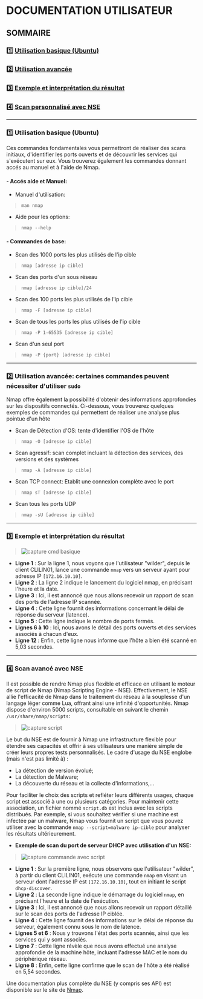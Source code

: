 # **DOCUMENTATION UTILISATEUR**

## **SOMMAIRE**

### :one: [Utilisation basique (Ubuntu)](https://github.com/WildCodeSchool/TSSR-2409-P1-G3-Scanner-de-ports/blob/main/USER_GUIDE.md#one-utilisation-basique-ubuntu-1)

### :two: [Utilisation avancée](https://github.com/WildCodeSchool/TSSR-2409-P1-G3-Scanner-de-ports/blob/main/USER_GUIDE.md#two--utilisation-avanc%C3%A9e-certaines-commandes-peuvent-n%C3%A9cessiter-dutiliser-sudo)
    
### :three: [Exemple et interprétation du résultat](https://github.com/WildCodeSchool/TSSR-2409-P1-G3-Scanner-de-ports/blob/main/USER_GUIDE.md#three--exemple-et-interpr%C3%A9tation-du-r%C3%A9sultat)

### :four:  [Scan personnalisé avec NSE](https://github.com/WildCodeSchool/TSSR-2409-P1-G3-Scanner-de-ports/blob/main/USER_GUIDE.md#four--scan-avanc%C3%A9-avec-nse)

---

### :one: Utilisation basique (Ubuntu)

Ces commandes fondamentales vous permettront de réaliser des scans initiaux, d'identifier les ports ouverts et de découvrir les services qui s'exécutent sur eux. Vous trouverez également les commandes donnant accés au manuel et à l'aide de Nmap.

#### - Accés aide et Manuel:
  * Manuel d'utilisation:
    
>    ` man nmap `
  * Aide pour les options:
    
>   `nmap --help`

#### - Commandes de base:

* Scan des 1000 ports les plus utilisés de l'ip cible

> `nmap [adresse ip cible]`

* Scan des ports d'un sous réseau

> `nmap [adresse ip cible]/24`

* Scan des 100 ports les plus utilisés de l'ip cible

> `nmap -F [adresse ip cible]`

* Scan de tous les ports les plus utilisés de l'ip cible

> `nmap -P 1-65535 [adresse ip cible]`

* Scan d'un seul port

> `nmap -P {port} [adresse ip cible]`

---

### :two:  Utilisation avancée: certaines commandes peuvent nécessiter d'utiliser `sudo`

Nmap offre également la possibilité d'obtenir des informations approfondies sur les dispositifs connectés. Ci-dessous, vous trouverez quelques exemples de commandes qui permettent de réaliser une analyse plus pointue d'un hôte

* Scan de Détection d'OS: tente d'identifier l'OS de l'hôte
  
>`nmap -O [adresse ip cible]`

* Scan agressif: scan complet incluant la détection des services, des versions et des systèmes

> `nmap -A [adresse ip cible]`

* Scan TCP connect: Etablit une connexion complète avec le port

> `nmap sT [adresse ip cible]`

* Scan tous les ports UDP

> `nmap -sU [adresse ip cible]`

---

### :three:  Exemple et interprétation du résultat

> ![capture cmd basique](https://github.com/WildCodeSchool/TSSR-2409-P1-G3-Scanner-de-ports/blob/8a152d6a65d29c57d7f1cd25c362bfda508c19d1/capture/Capture%20d'%C3%A9cran%202024-10-16%20123035.png)

- **Ligne 1** : Sur la ligne 1, nous voyons que l'utilisateur "wilder", depuis le client CLILIN01, lance une commande `nmap` vers un serveur ayant pour adresse IP `[172.16.10.10]`.
- **Ligne 2** : La ligne 2 indique le lancement du logiciel nmap, en précisant l'heure et la date.
- **Ligne 3** : Ici, il est annoncé que nous allons recevoir un rapport de scan des ports de l'adresse IP scannée.
- **Ligne 4** : Cette ligne fournit des informations concernant le délai de réponse du serveur (latence).
- **Ligne 5** : Cette ligne indique le nombre de ports fermés.
- **Lignes 6 à 10** : Ici, nous avons le détail des ports ouverts et des services associés à chacun d'eux.
- **Ligne 12** : Enfin, cette ligne nous informe que l'hôte a bien été scanné en 5,03 secondes.

---

### :four:  Scan avancé avec NSE 

Il est possible de rendre Nmap plus flexible et efficace en utilisant le moteur de script de Nmap (Nmap Scripting Engine - NSE). Effectivement, le NSE allie l'efficacité de Nmap dans le traitement du réseau à la souplesse d'un langage léger comme Lua, offrant ainsi une infinité d'opportunités. Nmap dispose d'environ 5000 scripts, consultable en suivant le chemin `/usr/share/nmap/scripts`:

> ![capture script](https://github.com/WildCodeSchool/TSSR-2409-P1-G3-Scanner-de-ports/blob/e238f0d65ec4ae3680aec890ae0ff8ef4e5ea9bf/capture/liste%20script.png)


Le but du NSE est de fournir à Nmap une infrastructure flexible pour étendre ses capacités et offrir à ses utilisateurs une manière simple de créer leurs propres tests personnalisés. Le cadre d'usage du NSE englobe (mais n'est pas limité à) :

* La détection de version évolué;
* La détection de Malware;
* La découverte du réseau et la collecte d'informations,...

Pour faciliter le choix des scripts et refléter leurs différents usages, chaque script est associé à une ou plusieurs catégories. Pour maintenir cette association, un fichier nommé `script.db` est inclus avec les scripts distribués. Par exemple, si vous souhaitez vérifier si une machine est infectée par un malware, Nmap vous fournit un script que vous pouvez utiliser avec la commande `nmap --script=malware ip-cible` pour analyser les résultats ultérieurement.

- **Exemple de scan du port de serveur DHCP avec utilisation d'un NSE:**

> ![capture commande avec script](https://github.com/WildCodeSchool/TSSR-2409-P1-G3-Scanner-de-ports/blob/8e8bda68cd305d254ca48e75d36ac4dda22c7865/capture/scan%20avec%20script.png)
  
- **Ligne 1** : Sur la première ligne, nous observons que l'utilisateur "wilder", à partir du client CLILIN01, exécute une commande `nmap` en visant un serveur dont l'adresse IP est `[172.16.10.10]`, tout en initiant le script `dhcp-discover`.
- **Ligne 2** : La seconde ligne indique le démarrage du logiciel `nmap`, en précisant l'heure et la date de l'exécution.
- **Ligne 3** : Ici, il est annoncé que nous allons recevoir un rapport détaillé sur le scan des ports de l'adresse IP ciblée.
- **Ligne 4** : Cette ligne fournit des informations sur le délai de réponse du serveur, également connu sous le nom de latence.
- **Lignes 5 et 6** : Nous y trouvons l'état des ports scannés, ainsi que les services qui y sont associés.
- **Ligne 7** : Cette ligne révèle que nous avons effectué une analyse approfondie de la machine hôte, incluant l'adresse MAC et le nom du périphérique réseau.
- **Ligne 8** : Enfin, cette ligne confirme que le scan de l'hôte a été réalisé en 5,54 secondes.


Une documentation plus complète du NSE (y compris ses API) est disponible sur le site de [Nmap](https://nmap.org/man/fr/man-nse.html).








